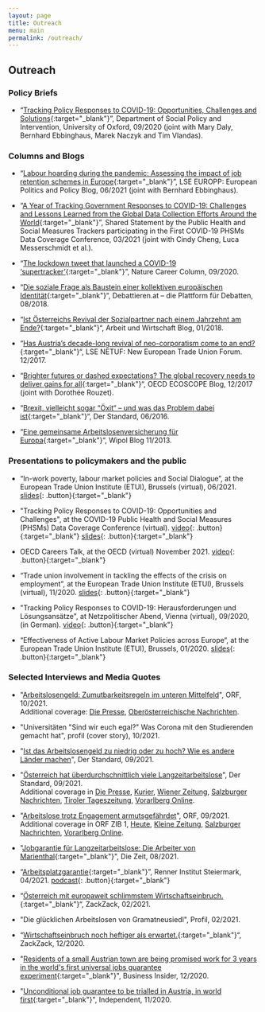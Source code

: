 ```yaml
---
layout: page
title: Outreach
menu: main
permalink: /outreach/
---
```


## Outreach

### Policy Briefs

- “[Tracking Policy Responses to COVID-19: Opportunities, Challenges and Solutions](https://supertracker.spi.ox.ac.uk/assets/STBrief-1.pdf){:target="_blank"}”, Department of Social Policy and Intervention, University of Oxford, 09/2020 (joint with Mary Daly, Bernhard Ebbinghaus, Marek Naczyk and Tim Vlandas).

### Columns and Blogs

- “[Labour hoarding during the pandemic: Assessing the impact of job retention schemes in Europe](https://blogs.lse.ac.uk/europpblog/2021/06/01/labour-hoarding-during-the-pandemic-assessing-the-impact-of-job-retention-schemes-in-europe/){:target="_blank"}”, LSE EUROPP: European Politics and Policy Blog, 06/2021 (joint with Bernhard Ebbinghaus).

- “[A Year of Tracking Government Responses to COVID-19: Challenges and Lessons Learned from the Global Data Collection Efforts Around the World](https://phsmconference.files.wordpress.com/2021/04/phsm_lessons_learned_final_statement-2.pdf){:target="_blank"}”, Shared Statement by the Public Health and Social Measures Trackers participating in the First COVID-19 PHSMs Data Coverage Conference, 03/2021 (joint with Cindy Cheng, Luca Messerschmidt et al.).

- “[The lockdown tweet that launched a COVID-19 ‘supertracker’](https://www.nature.com/articles/d41586-020-02760-0){:target="_blank"}”, Nature Career Column, 09/2020<!--,  https://doi.org/10.1038/d41586-020-02760-0 -->.

- “[Die soziale Frage als Baustein einer kollektiven europäischen Identität](http://www.debattieren.at/?p=414&fbclid=IwAR0bPdaAZ30KYTUvdc56XOekLUJ5q6DUyayHxnJGvRvzSbvVFeZxy9CxRdA){:target="_blank"}“, Debattieren.at – die Plattform für Debatten, 08/2018.

- “[Ist Österreichs Revival der Sozialpartner nach einem Jahrzehnt am Ende?](https://www.awblog.at/ist-oesterreichs-revival-der-sozialpartner-nach-einem-jahrzehnt-am-ende/){:target="_blank"}“, Arbeit und Wirtschaft Blog, 01/2018.

- “[Has Austria’s decade-long revival of neo-corporatism come to an end?](http://blogs.lse.ac.uk/netuf/2018/01/02/has-austrias-decade-long-revival-of-neo-corporatism-come-to-an-end/?subscribe=success#blog_subscription-2){:target="_blank"}“, LSE NETUF: New European Trade Union Forum. 12/2017.

- “[Brighter futures or dashed expectations? The global recovery needs to deliver gains for all](https://oecdecoscope.blog/2017/12/04/brighter-futures-or-dashed-expectations-the-global-recovery-needs-to-deliver-gains-for-all/){:target="_blank"}“, OECD ECOSCOPE Blog, 12/2017 (joint with Dorothée Rouzet).

- “[Brexit, vielleicht sogar “Öxit“ – und was das Problem dabei ist](https://derstandard.at/2000039123601/Brexit-vielleicht-sogar-Oexit-und-was-das-Problem-dabei-ist){:target="_blank"}“, Der Standard, 06/2016.

- “[Eine gemeinsame Arbeitslosenversicherung für Europa](https://blog.wipol.at/2013/11/25/eine-gemeinsame-arbeitslosenversicherung-fur-europa/){:target="_blank"}“, Wipol Blog 11/2013.

### Presentations to policymakers and the public

- “In-work poverty, labour market policies and Social Dialogue”, at the European Trade Union Institute (ETUI), Brussels (virtual), 06/2021. [slides](https://lukaslehner.github.io/assets/in-work-poverty-etui.pdf){: .button}{:target="_blank"}

- "Tracking Policy Responses to COVID-19: Opportunities and Challenges", at the COVID-19 Public Health and Social Measures (PHSMs) Data Coverage Conference (virtual). [video](https://youtu.be/3Fh9OIfA2MI?t=9751){: .button}{:target="_blank"} [slides](https://lukaslehner.github.io/assets/supertracker-phsm-data-conference.pdf){: .button}{:target="_blank"}

- OECD Careers Talk, at the OECD (virtual) November 2021. [video](https://www.linkedin.com/video/live/urn:li:ugcPost:6744951162480431104/){: .button}{:target="_blank"}

- “Trade union involvement in tackling the effects of the crisis on employment”, at the European Trade Union Institute (ETUI), Brussels (virtual), 11/2020. [slides](https://lukaslehner.github.io/assets/trade-union-covid-employment-crisis-etui.pdf){: .button}{:target="_blank"}

- "Tracking Policy Responses to COVID-19: Herausforderungen und Lösungsansätze", at Netzpolitischer Abend, Vienna (virtual), 09/2020, (in German). [video](https://youtu.be/KnX57fhrIMk?t=132){: .button}{:target="_blank"}

- “Effectiveness of Active Labour Market Policies across Europe“, at the European Trade Union Institute (ETUI), Brussels, 01/2020. [slides](https://lukaslehner.github.io/assets/almp-etui.pdf){: .button}{:target="_blank"}

### Selected Interviews and Media Quotes

- "[Arbeitslosengeld: Zumutbarkeitsregeln im unteren Mittelfeld](https://orf.at/stories/3231014/)", ORF, 10/2021. \
Additional coverage: [Die Presse](https://www.diepresse.com/6042490/arbeitslose-zumutbarkeitsregeln-anfangs-im-unteren-mittelfeld), [Oberösterreichische Nachrichten](https://www.nachrichten.at/politik/innenpolitik/arbeitslosengeld-zumutbarkeitsregeln-anfangs-im-unteren-mittelfeld;art385,3469398).

- "Universitäten "Sind wir euch egal?" Was Corona mit den Studierenden gemacht hat", profil (cover story), 10/2021.

- "[Ist das Arbeitslosengeld zu niedrig oder zu hoch? Wie es andere Länder machen](https://www.derstandard.at/story/2000129831650/ist-das-arbeitslosengeld-zu-niedrig-oder-zu-hoch-wie-es)", Der Standard, 09/2021.

- "[Österreich hat überdurchschnittlich viele Langzeitarbeitslose](https://www.derstandard.at/story/2000129805430/oesterreich-hat-ueberdurchschnittlich-viele-langzeitarbeitslose)", Der Standard, 09/2021. \
 Additional coverage in [Die Presse](https://www.diepresse.com/6036616/osterreich-hat-uberdurchschnittlich-viele-langzeitarbeitslose), [Kurier](https://kurier.at/wirtschaft/oesterreich-hat-ueberdurchschnittlich-viele-langzeitarbeitslose/401742474), [Wiener Zeitung](https://www.wienerzeitung.at/nachrichten/wirtschaft/oesterreich/2121377-Oesterreich-mit-ueberdurchschnittlich-vielen-Langzeitarbeitslosen.html), [Salzburger Nachrichten](https://www.sn.at/wirtschaft/oesterreich/ueberdurchschnittlich-viele-langzeitarbeitslose-in-oesterreich-109769227), [Tiroler Tageszeitung](https://www.tt.com/artikel/30801528/arbeitslose-erstmals-unter-vorkrisenniveau-mit-schulungen-darueber), [Vorarlberg Online](https://www.vol.at/oesterreich-hat-mehr-langzeitarbeitslose-als-eu-schnitt/7130956).

- "[Arbeitslose trotz Engagement armutsgefährdet](https://oesterreich.orf.at/stories/3119573/)", ORF, 09/2021. \
 Additional coverage in ORF ZIB 1, [Heute](https://www.heute.at/s/mehrheit-schaemt-sich-fuer-ihre-arbeitslosigkeit-100161049), [Kleine Zeitung](https://www.kleinezeitung.at/wirtschaft/6028570/Mehr-als-1200-Betroffene-befragt_Studie_Worunter-Arbeitslose-in), [Salzburger Nachrichten](https://www.sn.at/wirtschaft/oesterreich/arbeitslose-oft-armutsgefaehrdet-108906430), [Vorarlberg Online](https://www.vol.at/arbeitslose-oft-armutsgefaehrdet/7111464).

- "[Jobgarantie für Langzeitarbeitslose: Die Arbeiter von Marienthal](https://www.zeit.de/2021/33/jobgarantie-langzeitarbeitslose-experiment-gramatneusiedl-oesterreich-arbeitslosigkeit){:target="_blank"}", Die Zeit, 08/2021.

- “[Arbeitsplatzgarantie](https://podcasts.google.com/feed/aHR0cHM6Ly9jZG4uc3RhdGlvbmlzdGEuY29tL2ZlZWRzL3Nwb2Utc3RlaWVybWFyaw/episode/MDJkOThiOWYyMmExZGVmY2RjMGMxZWNlMzM1ZmU2NDY?ep=14){:target="_blank"}”, Renner Institut Steiermark, 04/2021. [podcast](https://podcasts.google.com/feed/aHR0cHM6Ly9jZG4uc3RhdGlvbmlzdGEuY29tL2ZlZWRzL3Nwb2Utc3RlaWVybWFyaw/episode/MDJkOThiOWYyMmExZGVmY2RjMGMxZWNlMzM1ZmU2NDY?ep=14){: .button}{:target="_blank"}

- “[Österreich mit europaweit schlimmstem Wirtschaftseinbruch.](https://zackzack.at/2021/02/03/oesterreich-mit-europaweit-schlimmstem-wirtschaftseinbruch-wirtschaft-zerlegt-sich/){:target="_blank"}“, ZackZack, 02/2021.

- "Die glücklichen Arbeitslosen von Gramatneusiedl", Profil, 02/2021.

- “[Wirtschaftseinbruch noch heftiger als erwartet.](https://zackzack.at/2020/12/04/wirtschaftseinbruch-noch-schlimmer-als-erwartet-kaum-wo-heftiger-als-in-oesterreich/){:target="_blank"}“, ZackZack, 12/2020.

- "[Residents of a small Austrian town are being promised work for 3 years in the world's first universal jobs guarantee experiment](https://www.businessinsider.com/austria-worlds-first-universal-jobs-guarantee-experiment-2020-11){:target="_blank"}", Business Insider, 12/2020.

- "[Unconditional job guarantee to be trialled in Austria, in world first](https://www.independent.co.uk/news/uk/politics/unconditional-job-guarantee-trial-austria-marienthal-oxford-universal-basic-income-b1451788.html){:target="_blank"}", Independent, 11/2020.
